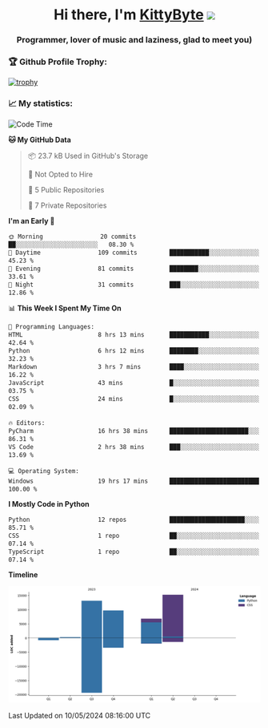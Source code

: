 <h1 align="center">Hi there, I'm <a href="https://github.com/KittyByte" target="_blank">KittyByte</a> 
<img src="https://github.com/blackcater/blackcater/raw/main/images/Hi.gif" height="32"/></h1>
<h3 align="center">Programmer, lover of music and laziness, glad to meet you)</h3>



<h3>🏆 Github Profile Trophy:</h1>

[![trophy](https://github-profile-trophy.vercel.app/?username=KittyByte&theme=gruvbox)](https://github.com/ryo-ma/github-profile-trophy)

<h3>📈 My statistics:</h1>

<!--START_SECTION:waka-->
![Code Time](http://img.shields.io/badge/Code%20Time-584%20hrs%2032%20mins-blue)

**🐱 My GitHub Data** 

> 📦 23.7 kB Used in GitHub's Storage 
 > 
> 🚫 Not Opted to Hire
 > 
> 📜 5 Public Repositories 
 > 
> 🔑 7 Private Repositories 
 > 
**I'm an Early 🐤** 

```text
🌞 Morning                20 commits          ██░░░░░░░░░░░░░░░░░░░░░░░   08.30 % 
🌆 Daytime                109 commits         ███████████░░░░░░░░░░░░░░   45.23 % 
🌃 Evening                81 commits          ████████░░░░░░░░░░░░░░░░░   33.61 % 
🌙 Night                  31 commits          ███░░░░░░░░░░░░░░░░░░░░░░   12.86 % 
```


📊 **This Week I Spent My Time On** 

```text
💬 Programming Languages: 
HTML                     8 hrs 13 mins       ███████████░░░░░░░░░░░░░░   42.64 % 
Python                   6 hrs 12 mins       ████████░░░░░░░░░░░░░░░░░   32.23 % 
Markdown                 3 hrs 7 mins        ████░░░░░░░░░░░░░░░░░░░░░   16.22 % 
JavaScript               43 mins             █░░░░░░░░░░░░░░░░░░░░░░░░   03.75 % 
CSS                      24 mins             █░░░░░░░░░░░░░░░░░░░░░░░░   02.09 % 

🔥 Editors: 
PyCharm                  16 hrs 38 mins      ██████████████████████░░░   86.31 % 
VS Code                  2 hrs 38 mins       ███░░░░░░░░░░░░░░░░░░░░░░   13.69 % 

💻 Operating System: 
Windows                  19 hrs 17 mins      █████████████████████████   100.00 % 
```

**I Mostly Code in Python** 

```text
Python                   12 repos            █████████████████████░░░░   85.71 % 
CSS                      1 repo              ██░░░░░░░░░░░░░░░░░░░░░░░   07.14 % 
TypeScript               1 repo              ██░░░░░░░░░░░░░░░░░░░░░░░   07.14 % 
```



**Timeline**

![Lines of Code chart](https://raw.githubusercontent.com/KittyByte/KittyByte/main/assets/bar_graph.png)


 Last Updated on 10/05/2024 08:16:00 UTC
<!--END_SECTION:waka-->
